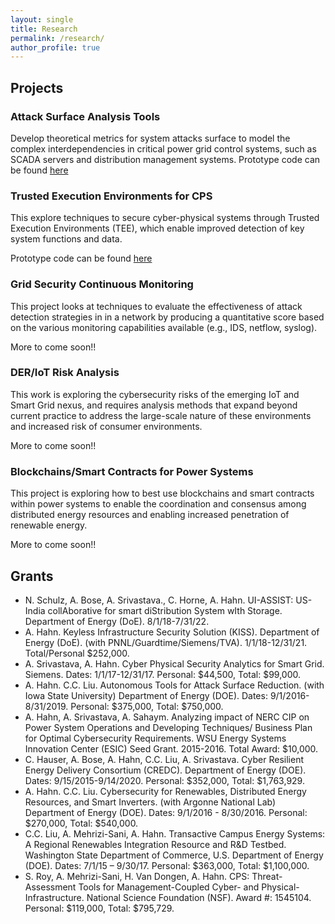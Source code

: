 ```yaml
---
layout: single
title: Research
permalink: /research/
author_profile: true
---
```


## Projects
### Attack Surface Analysis Tools
Develop theoretical metrics for system attacks surface to model the complex interdependencies in critical power grid control systems, such as SCADA servers and distribution management systems.
Prototype code can be found [here](https://github.com/ESIC-DA/AHA-Scraper)

### Trusted Execution Environments for CPS
This explore techniques to secure cyber-physical systems through Trusted Execution Environments (TEE), which enable improved detection of key system functions and data.

Prototype code can be found [here](https://github.com/wsu-smartcity/InverterCommunicationAgent)

### Grid Security Continuous Monitoring
This project looks at techniques to evaluate the effectiveness of attack detection strategies in in a network by producing a quantitative score based on the various monitoring capabilities available (e.g., IDS, netflow, syslog).

More to come soon!!

### DER/IoT Risk Analysis 
This work is exploring the cybersecurity risks of the emerging IoT and Smart Grid nexus, and requires analysis methods that expand beyond current practice to address the large-scale nature of these environments and increased risk of consumer environments. 

More to come soon!!

### Blockchains/Smart Contracts for Power Systems
This project is exploring how to best use blockchains and smart contracts within power systems to enable the coordination and consensus among distributed energy resources and enabling increased penetration of renewable energy. 

More to come soon!!







## Grants
* N. Schulz, A. Bose, A. Srivastava., C. Horne, A. Hahn. UI-ASSIST: US-India collAborative for smart diStribution System wIth Storage. Department of Energy (DoE). 8/1/18-7/31/22. 
* A. Hahn. Keyless Infrastructure Security Solution (KISS). Department of Energy (DoE). (with PNNL/Guardtime/Siemens/TVA). 1/1/18-12/31/21. Total/Personal $252,000.
* A. Srivastava, A. Hahn. Cyber Physical Security Analytics for Smart Grid. Siemens. Dates: 1/1/17-12/31/17. Personal: $44,500, Total: $99,000.
* A. Hahn. C.C. Liu. Autonomous Tools for Attack Surface Reduction. (with Iowa State University) Department of Energy (DOE). Dates: 9/1/2016-8/31/2019. Personal: $375,000, Total: $750,000.
* A. Hahn, A. Srivastava, A. Sahaym. Analyzing impact of NERC CIP on Power System Operations and Developing Techniques/ Business Plan for Optimal Cybersecurity Requirements. WSU Energy Systems Innovation Center (ESIC) Seed Grant. 2015-2016. Total Award: $10,000. 
* C. Hauser, A. Bose, A. Hahn, C.C. Liu, A. Srivastava. Cyber Resilient Energy Delivery Consortium (CREDC). Department of Energy (DOE). Dates: 9/15/2015-9/14/2020. Personal: $352,000, Total: $1,763,929.
* A. Hahn. C.C. Liu. Cybersecurity for Renewables, Distributed Energy Resources, and Smart Inverters. (with Argonne National Lab) Department of Energy (DOE). Dates: 9/1/2016 - 8/30/2016. Personal: $270,000, Total: $540,000.
* C.C. Liu, A. Mehrizi-Sani, A. Hahn. Transactive Campus Energy Systems: A Regional Renewables Integration Resource and R&D Testbed. Washington State Department of Commerce, U.S. Department of Energy (DOE). Dates: 7/1/15 – 9/30/17. Personal: $363,000, Total: $1,100,000.
* S. Roy, A. Mehrizi-Sani, H. Van Dongen, A. Hahn. CPS: Threat-Assessment Tools for Management-Coupled Cyber- and Physical-Infrastructure. National Science Foundation (NSF). Award #: 1545104. Personal: $119,000, Total: $795,729.

